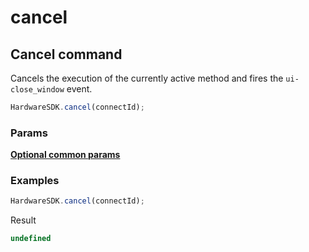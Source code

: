 # cancel

## Cancel command

Cancels the execution of the currently active method and fires the `ui-close_window` event.

```typescript
HardwareSDK.cancel(connectId);
```

### Params

[**Optional common params**](../../common-params.md)

### Examples

```typescript
HardwareSDK.cancel(connectId);
```

Result

```typescript
undefined
```
